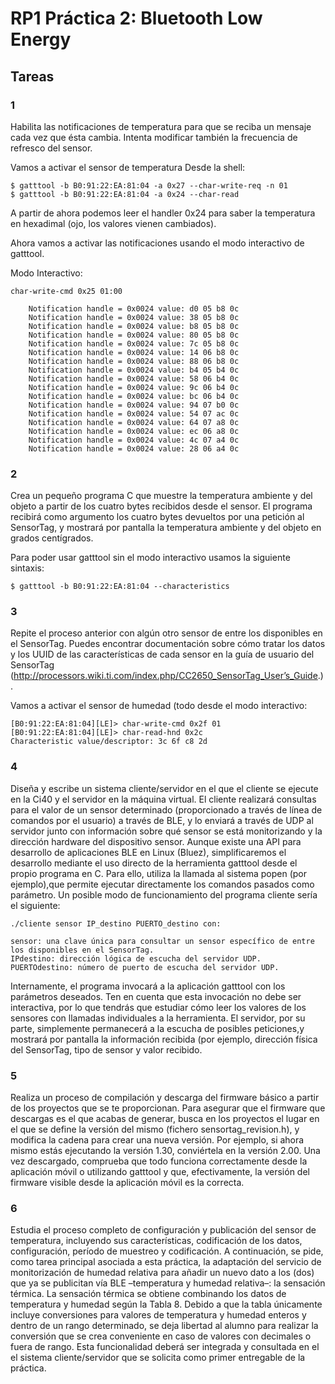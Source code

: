 # RP1 Práctica 2: Bluetooth Low Energy
##  Tareas  


###  1
Habilita las notificaciones de temperatura para que se reciba un mensaje cada vez que ésta cambia. Intenta modificar también la frecuencia de refresco del sensor.

Vamos a activar el sensor de temperatura Desde la shell:
    
    $ gatttool -b B0:91:22:EA:81:04 -a 0x27 --char-write-req -n 01
    $ gatttool -b B0:91:22:EA:81:04 -a 0x24 --char-read

A partir de ahora podemos leer el handler 0x24 para saber la temperatura en hexadimal (ojo, los valores vienen cambiados).
  
Ahora vamos a activar las notificaciones usando el modo interactivo de gatttool.

Modo Interactivo:

    char-write-cmd 0x25 01:00

        Notification handle = 0x0024 value: d0 05 b8 0c 
        Notification handle = 0x0024 value: 38 05 b8 0c 
        Notification handle = 0x0024 value: b8 05 b8 0c 
        Notification handle = 0x0024 value: 80 05 b8 0c 
        Notification handle = 0x0024 value: 7c 05 b8 0c 
        Notification handle = 0x0024 value: 14 06 b8 0c 
        Notification handle = 0x0024 value: 88 06 b8 0c 
        Notification handle = 0x0024 value: b4 05 b4 0c 
        Notification handle = 0x0024 value: 58 06 b4 0c 
        Notification handle = 0x0024 value: 9c 06 b4 0c 
        Notification handle = 0x0024 value: bc 06 b4 0c 
        Notification handle = 0x0024 value: 94 07 b0 0c 
        Notification handle = 0x0024 value: 54 07 ac 0c 
        Notification handle = 0x0024 value: 64 07 a8 0c 
        Notification handle = 0x0024 value: ec 06 a8 0c 
        Notification handle = 0x0024 value: 4c 07 a4 0c 
        Notification handle = 0x0024 value: 28 06 a4 0c 


### 2
Crea un pequeño programa C que muestre la temperatura ambiente y del objeto a partir de los cuatro bytes recibidos desde el sensor. El programa recibirá como argumento los cuatro bytes devueltos por una petición al SensorTag, y mostrará por pantalla la temperatura ambiente y del objeto en grados centígrados. 

Para poder usar gatttool sin el modo interactivo usamos la siguiente sintaxis:

    $ gatttool -b B0:91:22:EA:81:04 --characteristics


### 3
Repite el proceso anterior con algún otro sensor de entre los disponibles en el SensorTag. Puedes encontrar documentación sobre cómo tratar los datos y los UUID de las características de cada sensor en la guía de usuario del SensorTag (http://processors.wiki.ti.com/index.php/CC2650_SensorTag_User’s_Guide.). 

Vamos a activar el sensor de humedad (todo desde el modo interactivo:

    [B0:91:22:EA:81:04][LE]> char-write-cmd 0x2f 01
    [B0:91:22:EA:81:04][LE]> char-read-hnd 0x2c
    Characteristic value/descriptor: 3c 6f c8 2d 


### 4
Diseña y escribe un sistema cliente/servidor en el que el cliente se ejecute en la Ci40 y el servidor en la máquina virtual. El cliente realizará consultas para el valor de un sensor determinado (proporcionado a través de línea de comandos por el usuario) a través de BLE, y lo enviará a través de UDP al servidor junto con información sobre qué sensor se está monitorizando y la dirección hardware del dispositivo sensor. Aunque existe una API para desarrollo de aplicaciones BLE en Linux (Bluez), simplificaremos el desarrollo mediante el uso directo de la herramienta gatttool desde el propio programa en C. Para ello, utiliza la llamada al sistema popen (por ejemplo),que permite ejecutar directamente los comandos pasados como parámetro. Un posible modo de funcionamiento del programa cliente sería el siguiente:

    ./cliente sensor IP_destino PUERTO_destino con: 

    sensor: una clave única para consultar un sensor específico de entre los disponibles en el SensorTag.
    IPdestino: dirección lógica de escucha del servidor UDP.
    PUERTOdestino: número de puerto de escucha del servidor UDP.

Internamente, el programa invocará a la aplicación gatttool con los parámetros deseados. Ten en cuenta que esta invocación no debe ser interactiva, por lo que tendrás que estudiar cómo leer los valores de los sensores con llamadas individuales a la herramienta. El servidor, por su parte, simplemente permanecerá a la escucha de posibles peticiones,y mostrará por pantalla la información recibida (por ejemplo, dirección física del SensorTag, tipo de sensor y valor recibido. 
###  5
Realiza un proceso de compilación y descarga del firmware básico a partir de los
proyectos que se te proporcionan. Para asegurar que el firmware que descargas es el
que acabas de generar, busca en los proyectos el lugar en el que se define la versión
del mismo (fichero sensortag_revision.h), y modifica la cadena para crear una nueva
versión. Por ejemplo, si ahora mismo estás ejecutando la versión 1.30, conviértela en
la versión 2.00. Una vez descargado, comprueba que todo funciona correctamente
desde la aplicación móvil o utilizando gatttool y que, efectivamente, la versión
del firmware visible desde la aplicación móvil es la correcta.

### 6
Estudia el proceso completo de configuración y publicación del sensor de temperatura,
incluyendo sus características, codificación de los datos, configuración, período
de muestreo y codificación.
A continuación, se pide, como tarea principal asociada a esta práctica, la adaptación
del servicio de monitorización de humedad relativa para añadir un nuevo dato a
los (dos) que ya se publicitan vía BLE –temperatura y humedad relativa–: la sensación
térmica.
La sensación térmica se obtiene combinando los datos de temperatura y humedad
según la Tabla 8. Debido a que la tabla únicamente incluye conversiones para valores
de temperatura y humedad enteros y dentro de un rango determinado, se deja
libertad al alumno para realizar la conversión que se crea conveniente en caso de
valores con decimales o fuera de rango.
Esta funcionalidad deberá ser integrada y consultada en el el sistema cliente/servidor
que se solicita como primer entregable de la práctica.
